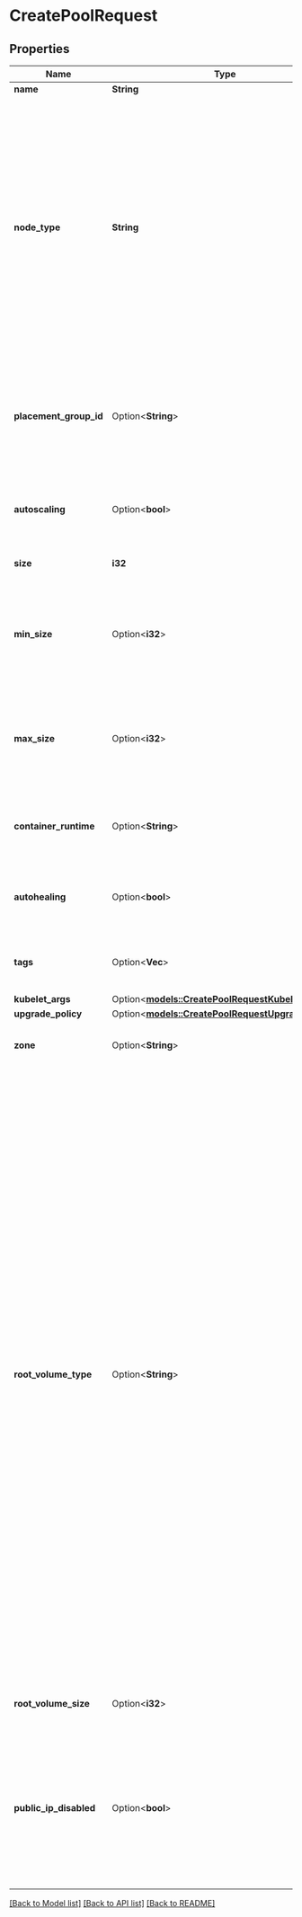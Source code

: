 # CreatePoolRequest

## Properties

Name | Type | Description | Notes
------------ | ------------- | ------------- | -------------
**name** | **String** | Pool name. | 
**node_type** | **String** | Node type is the type of Scaleway Instance wanted for the pool. Nodes with insufficient memory are not eligible (DEV1-S, PLAY2-PICO, STARDUST). 'external' is a special node type used to provision instances from other cloud providers in a Kosmos Cluster. | 
**placement_group_id** | Option<**String**> | Placement group ID in which all the nodes of the pool will be created, placement groups are limited to 20 instances. | [optional]
**autoscaling** | Option<**bool**> | Defines whether the autoscaling feature is enabled for the pool. | [optional]
**size** | **i32** | Size (number of nodes) of the pool. | 
**min_size** | Option<**i32**> | Defines the minimum size of the pool. Note that this field is only used when autoscaling is enabled on the pool. | [optional]
**max_size** | Option<**i32**> | Defines the maximum size of the pool. Note that this field is only used when autoscaling is enabled on the pool. | [optional]
**container_runtime** | Option<**String**> | Customization of the container runtime is available for each pool. | [optional][default to UnknownRuntime]
**autohealing** | Option<**bool**> | Defines whether the autohealing feature is enabled for the pool. | [optional]
**tags** | Option<**Vec<String>**> | Tags associated with the pool, see [managing tags](https://www.scaleway.com/en/docs/containers/kubernetes/api-cli/managing-tags). | [optional]
**kubelet_args** | Option<[**models::CreatePoolRequestKubeletArgs**](CreatePool_request_kubelet_args.md)> |  | [optional]
**upgrade_policy** | Option<[**models::CreatePoolRequestUpgradePolicy**](CreatePool_request_upgrade_policy.md)> |  | [optional]
**zone** | Option<**String**> | Zone in which the pool's nodes will be spawned. | [optional]
**root_volume_type** | Option<**String**> | Defines the system volume disk type. Several types of volume (`volume_type`) are provided:. * `l_ssd` is a local block storage which means your system is stored locally on your node's hypervisor. This type is not available for all node types * `sbs-5k` is a remote block storage which means your system is stored on a centralized and resilient cluster with 5k IOPS limits * `sbs-15k` is a faster remote block storage which means your system is stored on a centralized and resilient cluster with 15k IOPS limits * `b_ssd` is the legacy remote block storage which means your system is stored on a centralized and resilient cluster. Consider using `sbs-5k` or `sbs-15k` instead. | [optional][default to DefaultVolumeType]
**root_volume_size** | Option<**i32**> | System volume disk size. (in bytes) | [optional]
**public_ip_disabled** | Option<**bool**> | Defines if the public IP should be removed from Nodes. To use this feature, your Cluster must have an attached Private Network set up with a Public Gateway. | [optional]

[[Back to Model list]](../README.md#documentation-for-models) [[Back to API list]](../README.md#documentation-for-api-endpoints) [[Back to README]](../README.md)


